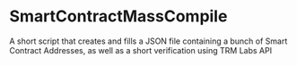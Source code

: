 # SmartContractMassCompile
A short script that creates and fills a JSON file containing a bunch of Smart Contract Addresses, as well as a short verification using TRM Labs API
